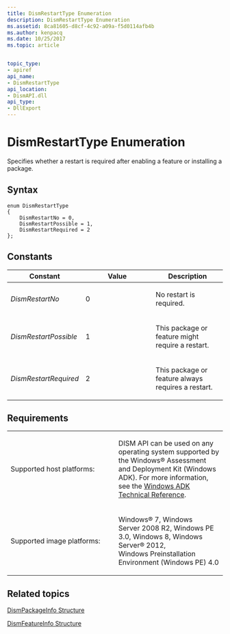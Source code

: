 ```yaml
---
title: DismRestartType Enumeration
description: DismRestartType Enumeration
ms.assetid: 8ca81605-d8cf-4c92-a09a-f5d0114afb4b
ms.author: kenpacq
ms.date: 10/25/2017
ms.topic: article


topic_type: 
- apiref
api_name: 
- DismRestartType
api_location: 
- DismAPI.dll
api_type: 
- DllExport
---
```


# DismRestartType Enumeration


Specifies whether a restart is required after enabling a feature or installing a package.

## <span id="Syntax"></span><span id="syntax"></span><span id="SYNTAX"></span>Syntax


``` syntax
enum DismRestartType
{
    DismRestartNo = 0,
    DismRestartPossible = 1,
    DismRestartRequired = 2
};
```

## <span id="Constants"></span><span id="constants"></span><span id="CONSTANTS"></span>Constants


<table>
<colgroup>
<col width="33%" />
<col width="33%" />
<col width="33%" />
</colgroup>
<thead>
<tr class="header">
<th>Constant</th>
<th>Value</th>
<th>Description</th>
</tr>
</thead>
<tbody>
<tr class="odd">
<td><p><em>DismRestartNo</em></p></td>
<td><p>0</p></td>
<td><p>No restart is required.</p></td>
</tr>
<tr class="even">
<td><p><em>DismRestartPossible</em></p></td>
<td><p>1</p></td>
<td><p>This package or feature might require a restart.</p></td>
</tr>
<tr class="odd">
<td><p><em>DismRestartRequired</em></p></td>
<td><p>2</p></td>
<td><p>This package or feature always requires a restart.</p></td>
</tr>
</tbody>
</table>

 

## <span id="Requirements"></span><span id="requirements"></span><span id="REQUIREMENTS"></span>Requirements


<table>
<colgroup>
<col width="50%" />
<col width="50%" />
</colgroup>
<tbody>
<tr class="odd">
<td><p>Supported host platforms:</p></td>
<td><p>DISM API can be used on any operating system supported by the Windows® Assessment and Deployment Kit (Windows ADK). For more information, see the <a href="http://go.microsoft.com/fwlink/?LinkId=206587" data-raw-source="[Windows ADK Technical Reference](http://go.microsoft.com/fwlink/?LinkId=206587)">Windows ADK Technical Reference</a>.</p></td>
</tr>
<tr class="even">
<td><p>Supported image platforms:</p></td>
<td><p>Windows® 7, Windows Server 2008 R2, Windows PE 3.0, Windows 8, Windows Server® 2012, Windows Preinstallation Environment (Windows PE) 4.0</p></td>
</tr>
</tbody>
</table>

 

## <span id="related_topics"></span>Related topics


[DismPackageInfo Structure](dismpackageinfo-structure.md)

[DismFeatureInfo Structure](dismfeatureinfo-structure.md)

 

 




